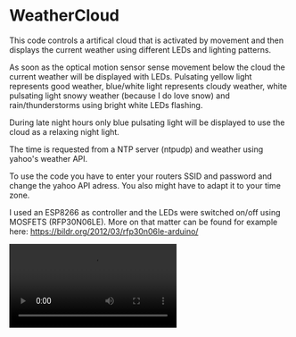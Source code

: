# WeatherCloud
This code controls a artifical cloud that is activated by movement and then displays the current weather using different LEDs and  lighting patterns.

As soon as the optical motion sensor sense movement below the cloud the current weather will be displayed with LEDs. Pulsating yellow light represents good weather, blue/white light represents cloudy weather, white pulsating light snowy weather (because I do love snow) and rain/thunderstorms using bright white LEDs flashing. 

During late night hours only blue pulsating light will be displayed to use the cloud as a relaxing night light. 

The time is requested from a NTP server (ntpudp) and weather using yahoo's weather API. 

To use the code you have to enter your routers SSID and password and change the yahoo API adress. You also might have to adapt it to your time zone. 

I used an ESP8266 as controller and the LEDs were switched on/off using MOSFETS (RFP30N06LE). More on that matter can be found for example here: https://bildr.org/2012/03/rfp30n06le-arduino/

![alt text](https://github.com/dermanu/WeatherCloud/blob/master/Lightning.mp4)


